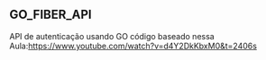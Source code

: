 ## GO_FIBER_API

API de autenticação usando GO
código baseado nessa Aula:https://www.youtube.com/watch?v=d4Y2DkKbxM0&t=2406s
